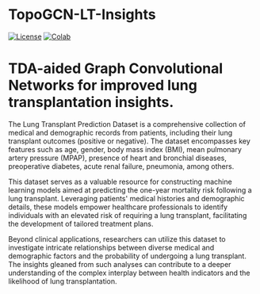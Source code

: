 # TopoGCN-LT-Insights
[![License](https://img.shields.io/badge/License-MIT-green)](https://opensource.org/license/mit/)
[![Colab](https://colab.research.google.com/assets/colab-badge.svg)](https://github.com/MorillaLab/TopoGCN-LT-Insights/tree/main/Graphical_learning/)


# TDA-aided Graph Convolutional Networks for improved lung transplantation insights.
The Lung Transplant Prediction Dataset is a comprehensive collection of medical and demographic records from patients, including their lung transplant outcomes (positive or negative). The dataset encompasses key features such as age, gender, body mass index (BMI), mean pulmonary artery pressure (MPAP), presence of heart and bronchial diseases, preoperative diabetes, acute renal failure, pneumonia, among others.

This dataset serves as a valuable resource for constructing machine learning models aimed at predicting the one-year mortality risk following a lung transplant. Leveraging patients' medical histories and demographic details, these models empower healthcare professionals to identify individuals with an elevated risk of requiring a lung transplant, facilitating the development of tailored treatment plans.

Beyond clinical applications, researchers can utilize this dataset to investigate intricate relationships between diverse medical and demographic factors and the probability of undergoing a lung transplant. The insights gleaned from such analyses can contribute to a deeper understanding of the complex interplay between health indicators and the likelihood of lung transplantation.
